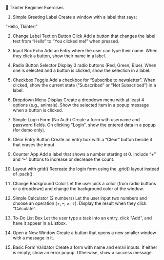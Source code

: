 🎯 Tkinter Beginner Exercises
1. Simple Greeting Label
Create a window with a label that says:

“Hello, Tkinter!”

2. Change Label Text on Button Click
Add a button that changes the label text from “Hello” to “You clicked me!” when pressed.

3. Input Box Echo
Add an Entry where the user can type their name.
When they click a button, show their name in a label.

4. Radio Button Selector
Display 3 radio buttons (Red, Green, Blue).
When one is selected and a button is clicked, show the selection in a label.

5. Checkbox Toggle
Add a checkbox for “Subscribe to newsletter”.
When clicked, show the current state (“Subscribed” or “Not Subscribed”) in a label.

6. Dropdown Menu Display
Create a dropdown menu with at least 4 options (e.g., animals).
Show the selected item in a popup message when a button is clicked.

7. Simple Login Form (No Auth)
Create a form with username and password fields.
On clicking "Login", show the entered data in a popup (for demo only).

8. Clear Entry Button
Create an entry box with a “Clear” button beside it that erases the input.

9. Counter App
Add a label that shows a number starting at 0.
Include “+” and “–” buttons to increase or decrease the count.

10. Layout with grid()
Recreate the login form using the .grid() layout instead of .pack().

11. Change Background Color
Let the user pick a color (from radio buttons or a dropdown) and change the background color of the window.

12. Simple Calculator (2 numbers)
Let the user input two numbers and choose an operation (+, –, ×, ÷).
Display the result when they click “Calculate”.

13. To-Do List Box
Let the user type a task into an entry, click "Add", and have it appear in a Listbox.

14. Open a New Window
Create a button that opens a new smaller window with a message in it.

15. Basic Form Validator
Create a form with name and email inputs.
If either is empty, show an error popup. Otherwise, show a success message.
